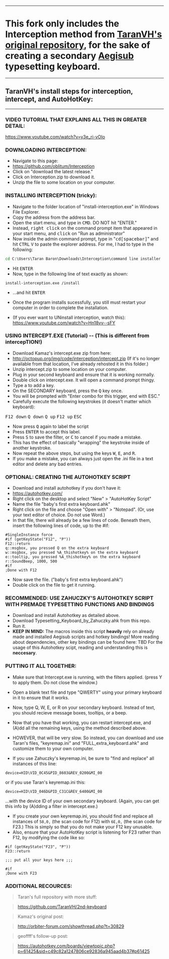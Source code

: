 --------------------------------------------------------------------
# This fork only includes the Interception method from [TaranVH's original repository](https://github.com/TaranVH/2nd-keyboard), for the sake of creating a secondary [Aegisub](https://github.com/Ristellise/AegisubDC) typesetting keyboard.
--------------------------------------------------------------------
## TaranVH's install steps for interception, intercept, and AutoHotKey:
--------------------------------------------------------------------
### VIDEO TUTORIAL THAT EXPLAINS ALL THIS IN GREATER DETAIL:
https://www.youtube.com/watch?v=y3e_ri-vOIo

### DOWNLOADING INTERCEPTION:
- Navigate to this page:
- https://github.com/oblitum/Interception
- Click on "download the latest release."
- Click on Interception.zip to download it.
- Unzip the file to some location on your computer.


### INSTALLING INTERCEPTION (tricky):
- Navigate to the folder location of "install-interception.exe" in Windows File Explorer.
- Copy the address from the address bar.
- Open the start menu, and type in <kbd>C</kbd><kbd>M</kbd><kbd>D</kbd>. DO NOT hit "ENTER."
- Instead, <kbd>right click</kbd> on the command prompt item that appeared in your start menu, and <kbd>click</kbd> on "Run as administrator"
- Now inside the admin command prompt, type in "<kbd>c</kbd><kbd>d</kbd><kbd>[spacebar]</kbd>" and hit <kbd>CTRL</kbd> <kbd>V</kbd> to paste the explorer address. For me, I had to type in the following:
```cmd
cd C:\Users\Taran Baron\Downloads\Interception\command line installer
```
- Hit <kbd>ENTER</kbd>
- Now, type in the following line of text exactly as shown:
```
install-interception.exe /install
```
- ...and hit <kbd>ENTER</kbd>
- Once the program installs sucessfully, you still must restart your computer in order to complete the installation.

- (If you ever want to UNinstall interception, watch this): https://www.youtube.com/watch?v=Hn18vv--sFY

### USING INTERCEPT.EXE (Tutorial) -- (This is different from intercepTION!)
- Download Kamaz's intercept.exe zip from here:
- http://octopup.org/img/code/interception/intercept.zip
	(If it's no longer available from that location, I've already rehosted it in this folder.)
- Unzip intercept.zip to some location on your computer.
- Plug in your second keyboard and ensure that it is working normally.
- Double click on intercept.exe. It will open a command prompt thingy.
- Type <kbd>a</kbd> to add a key.
- On the SECONDARY keyboard, press the <kbd>Q</kbd> key once.
- You will be prompted with "Enter combo for this trigger, end with ESC."
- Carefully execute the following keystrokes (it doesn't matter which keyboard):

<kbd>F12 down</kbd>
<kbd>Q down</kbd>
<kbd>Q up</kbd>
<kbd>F12 up</kbd>
<kbd>ESC</kbd>

- Now press <kbd>Q</kbd> again to label the script
- Press <kbd>ENTER</kbd> to accept this label.
- Press <kbd>S</kbd> to save the filter, or <kbd>C</kbd> to cancel if you made a mistake.
- This has the effect of basically "wrapping" the keystroke inside of another keystroke.
- Now repeat the above steps, but using the keys <kbd>W</kbd>, <kbd>E</kbd>, and <kbd>R</kbd>.
- If you make a mistake, you can always just open the .ini file in a text editor and delete any bad entries.


### OPTIONAL: CREATING THE AUTOHOTKEY SCRIPT
- Download and install autohotkey if you don't have it:
- https://autohotkey.com/
- Right click on the desktop and select "New" > "AutoHotKey Script"
- Name the file "baby's first extra keyboard.ahk"
- Right click on the file and choose "Open with" > "Notepad". (Or, use your text editor of choice. Do not use Word.)
- In that file, there will already be a few lines of code. Beneath them, insert the following lines of code, up to the #if:
```
#SingleInstance force
#if (getKeyState("F12", "P"))
F12::return
q::msgbox, you pressed Q on the extra keyboard
w::msgbox, you pressed %A_thishotkey% on the extra keyboard
e::tooltip, you pressed %A_thishotkey% on the extra keyboard
r::SoundBeep, 1000, 500
#if
;Done with F12
```
- Now save the file. ("baby's first extra keyboard.ahk")
- Double click on the file to get it running.


### RECOMMENDED: USE ZAHUCZKY'S AUTOHOTKEY SCRIPT WITH PREMADE TYPESETTING FUNCTIONS AND BINDINGS
- Download and install Autohotkey as detailed above.
- Download Typesetting_Keyboard_by_Zahuczky.ahk from this repo.
- Run it.
- **KEEP IN MIND:**
The macros inside this script **heavily** rely on already made and installed Aegisub scripts and hotkey bindings!
More reading about dependencies, other key bindings can be found here: TBD
For the usage of this Autohotkey scipt, reading and understanding this is **neccesary**.


### PUTTING IT ALL TOGETHER:

- Make sure that Intercept.exe is running, with the filters applied. (press Y to apply them. Do not close the window.)
- Open a blank text file and type "QWERTY" using your primary keyboard in it to ensure that it works.
- Now, type Q, W, E, or R on your secondary keyboard. Instead of text, you should recieve message boxes, tooltips, or a beep.
- Now that you have that working, you can restart intercept.exe, and (A)dd all the remaining keys, using the method described above.
- HOWEVER, that will be very slow. So instead, you can download and use Taran's files, "keyremap.ini" and "FULL_extra_keyboard.ahk" and customize them to your own computer.


- If you use Zahuczky's keyremap.ini, be sure to "find and replace" all instances of this line:
```
device=HID\VID_0C45&PID_8603&REV_0200&MI_00
```
or if you use Taran's keyremap.ini this:
```
device=HID\VID_046D&PID_C31C&REV_6400&MI_00
```
...with the device ID of your own secondary keyboard. (Again, you can get this info by (A)dding a filter in intercept.exe.)

- If you create your own keyremap.ini, you should find and replace all instances of `58,0,` (the scan code for F12) with `6E,0,` (the scan code for F23.) This is simply so that you do not make your F12 key unusable.
- Also, ensure that your AutoHotKey script is listening for F23 rather than F12, by modifying the code like so:
```
#if (getKeyState("F23", "P"))
F23::return

;;; put all your keys here ;;;

#if
;Done with F23
```




### ADDITIONAL RECOURCES:
> Taran's full repository with more stuff: 

> https://github.com/TaranVH/2nd-keyboard

> Kamaz's original post:

> http://orbiter-forum.com/showthread.php?t=30829

> geoffff's follow-up post:

> https://autohotkey.com/boards/viewtopic.php?p=61425&sid=c49c82a1247806ce92836a945aad4b37#p61425



